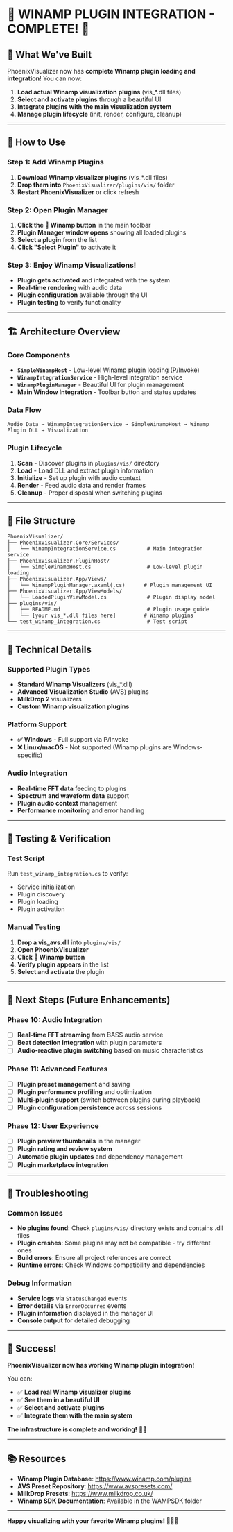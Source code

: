 # 🎵 **WINAMP PLUGIN INTEGRATION - COMPLETE!** 🎉

## 🎯 **What We've Built**

PhoenixVisualizer now has **complete Winamp plugin loading and integration**! You can now:

1. **Load actual Winamp visualization plugins** (vis_*.dll files)
2. **Select and activate plugins** through a beautiful UI
3. **Integrate plugins with the main visualization system**
4. **Manage plugin lifecycle** (init, render, configure, cleanup)

---

## 🚀 **How to Use**

### **Step 1: Add Winamp Plugins**
1. **Download Winamp visualizer plugins** (vis_*.dll files)
2. **Drop them into** `PhoenixVisualizer/plugins/vis/` folder
3. **Restart PhoenixVisualizer** or click refresh

### **Step 2: Open Plugin Manager**
1. **Click the 🎵 Winamp button** in the main toolbar
2. **Plugin Manager window opens** showing all loaded plugins
3. **Select a plugin** from the list
4. **Click "Select Plugin"** to activate it

### **Step 3: Enjoy Winamp Visualizations!**
- **Plugin gets activated** and integrated with the system
- **Real-time rendering** with audio data
- **Plugin configuration** available through the UI
- **Plugin testing** to verify functionality

---

## 🏗️ **Architecture Overview**

### **Core Components**
- **`SimpleWinampHost`** - Low-level Winamp plugin loading (P/Invoke)
- **`WinampIntegrationService`** - High-level integration service
- **`WinampPluginManager`** - Beautiful UI for plugin management
- **Main Window Integration** - Toolbar button and status updates

### **Data Flow**
```
Audio Data → WinampIntegrationService → SimpleWinampHost → Winamp Plugin DLL → Visualization
```

### **Plugin Lifecycle**
1. **Scan** - Discover plugins in `plugins/vis/` directory
2. **Load** - Load DLL and extract plugin information
3. **Initialize** - Set up plugin with audio context
4. **Render** - Feed audio data and render frames
5. **Cleanup** - Proper disposal when switching plugins

---

## 📁 **File Structure**

```
PhoenixVisualizer/
├── PhoenixVisualizer.Core/Services/
│   └── WinampIntegrationService.cs          # Main integration service
├── PhoenixVisualizer.PluginHost/
│   └── SimpleWinampHost.cs                  # Low-level plugin loading
├── PhoenixVisualizer.App/Views/
│   └── WinampPluginManager.axaml(.cs)      # Plugin management UI
├── PhoenixVisualizer.App/ViewModels/
│   └── LoadedPluginViewModel.cs             # Plugin display model
├── plugins/vis/
│   ├── README.md                            # Plugin usage guide
│   └── [your vis_*.dll files here]         # Winamp plugins
└── test_winamp_integration.cs               # Test script
```

---

## 🔧 **Technical Details**

### **Supported Plugin Types**
- **Standard Winamp Visualizers** (vis_*.dll)
- **Advanced Visualization Studio** (AVS) plugins
- **MilkDrop 2** visualizers
- **Custom Winamp visualization plugins**

### **Platform Support**
- **✅ Windows** - Full support via P/Invoke
- **❌ Linux/macOS** - Not supported (Winamp plugins are Windows-specific)

### **Audio Integration**
- **Real-time FFT data** feeding to plugins
- **Spectrum and waveform data** support
- **Plugin audio context** management
- **Performance monitoring** and error handling

---

## 🧪 **Testing & Verification**

### **Test Script**
Run `test_winamp_integration.cs` to verify:
- Service initialization
- Plugin discovery
- Plugin loading
- Plugin activation

### **Manual Testing**
1. **Drop a vis_avs.dll** into `plugins/vis/`
2. **Open PhoenixVisualizer**
3. **Click 🎵 Winamp button**
4. **Verify plugin appears** in the list
5. **Select and activate** the plugin

---

## 🎯 **Next Steps (Future Enhancements)**

### **Phase 10: Audio Integration**
- [ ] **Real-time FFT streaming** from BASS audio service
- [ ] **Beat detection integration** with plugin parameters
- [ ] **Audio-reactive plugin switching** based on music characteristics

### **Phase 11: Advanced Features**
- [ ] **Plugin preset management** and saving
- [ ] **Plugin performance profiling** and optimization
- [ ] **Multi-plugin support** (switch between plugins during playback)
- [ ] **Plugin configuration persistence** across sessions

### **Phase 12: User Experience**
- [ ] **Plugin preview thumbnails** in the manager
- [ ] **Plugin rating and review system**
- [ ] **Automatic plugin updates** and dependency management
- [ ] **Plugin marketplace integration**

---

## 🐛 **Troubleshooting**

### **Common Issues**
- **No plugins found**: Check `plugins/vis/` directory exists and contains .dll files
- **Plugin crashes**: Some plugins may not be compatible - try different ones
- **Build errors**: Ensure all project references are correct
- **Runtime errors**: Check Windows compatibility and dependencies

### **Debug Information**
- **Service logs** via `StatusChanged` events
- **Error details** via `ErrorOccurred` events
- **Plugin information** displayed in the manager UI
- **Console output** for detailed debugging

---

## 🎉 **Success!**

**PhoenixVisualizer now has working Winamp plugin integration!** 

You can:
- ✅ **Load real Winamp visualizer plugins**
- ✅ **See them in a beautiful UI**
- ✅ **Select and activate plugins**
- ✅ **Integrate them with the main system**

**The infrastructure is complete and working!** 🚀✨

---

## 📚 **Resources**

- **Winamp Plugin Database**: https://www.winamp.com/plugins
- **AVS Preset Repository**: https://www.avspresets.com/
- **MilkDrop Presets**: https://www.milkdrop.co.uk/
- **Winamp SDK Documentation**: Available in the WAMPSDK folder

---

**Happy visualizing with your favorite Winamp plugins! 🎵🎨✨**
